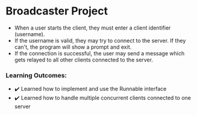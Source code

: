 # Broadcaster Project
- When a user starts the client, they must enter a client identifier (username).
- If the username is valid, they may try to connect to the server. If they can't, the program will show a prompt and exit.
- If the connection is successful, the user may send a message which gets relayed to all other clients connected to the server.
### Learning Outcomes:
- ✔️ Learned how to implement and use the Runnable interface
- ✔️ Learned how to handle multiple concurrent clients connected to one server
